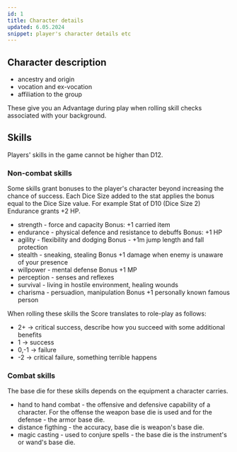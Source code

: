 ```yaml
---
id: 1
title: Character details
updated: 6.05.2024
snippet: player's character details etc
---
```


## Character description
- ancestry and origin
- vocation and ex-vocation
- affiliation to the group

These give you an Advantage during play when rolling skill checks associated with your background. 


## Skills
Players' skills in the game cannot be higher than D12.
### Non-combat skills
Some skills grant bonuses to the player's character beyond increasing the chance of success. Each Dice Size added to the stat applies the bonus equal to the Dice Size value. For example Stat of D10 (Dice Size 2) Endurance grants +2 HP.
- strength - force and capacity
	Bonus: +1 carried item
- endurance - physical defence and resistance to debuffs
	Bonus: +1 HP
- agility - flexibility and dodging
	Bonus - +1m jump length and fall protection
- stealth - sneaking, stealing
	Bonus +1 damage when enemy is unaware of your presence
- willpower - mental defense
	Bonus +1 MP
- perception - senses and reflexes
- survival - living in hostile environment, healing wounds
- charisma - persuadion, manipulation
	Bonus +1 personally known famous person

When rolling these skills the Score translates to role-play as follows:
- 2+ -> critical success, describe how you succeed with some additional benefits
- 1   -> success
- 0,-1 -> failure
- -2  -> critical failure, something terrible happens

### Combat skills
The base die for these skills depends on the equipment a character carries.

- hand to hand combat - the offensive and defensive capability of a character.
For the offense the weapon base die is used and for the defense - the armor base die.
- distance figthing - the accuracy, base die is weapon's base die.
- magic casting - used to conjure spells - the base die is the instrument's or wand's base die.

